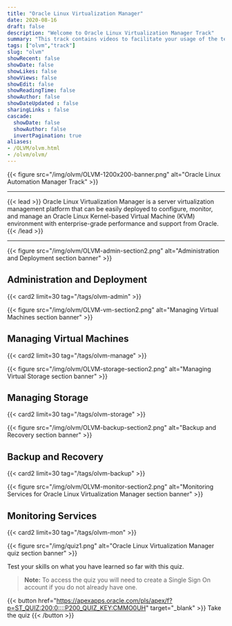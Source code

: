 ```yaml
---
title: "Oracle Linux Virtualization Manager"
date: 2020-08-16
draft: false
description: "Welcome to Oracle Linux Virtualization Manager Track"
summary: "This track contains videos to facilitate your usage of the technologies and tools used by Oracle Linux Virtualization Manager. Oracle Linux Virtualization Manager is an open-source distributed server virtualization solution, easily deployed to configure, monitor, and manage an Oracle Linux Kernel-based Virtual Machine (KVM) environment with enterprise-grade performance and support from Oracle."
tags: ["olvm","track"]
slug: "olvm"
showRecent: false
showDate: false
showLikes: false
showViews: false
showEdit: false
showReadingTime: false
showAuthor: false
showDateUpdated : false
sharingLinks : false
cascade:
  showDate: false
  showAuthor: false
  invertPagination: true
aliases:
- /OLVM/olvm.html
- /olvm/olvm/
---
```


{{< figure src="/img/olvm/OLVM-1200x200-banner.png" alt="Oracle Linux Automation Manager Track" >}}

---

{{< lead >}} Oracle Linux Virtualization Manager is a server virtualization management platform that can be easily deployed to configure, monitor, and manage an Oracle Linux Kernel-based Virtual Machine (KVM) environment with enterprise-grade performance and support from Oracle. {{< /lead >}}

---

{{< figure src="/img/olvm/OLVM-admin-section2.png" alt="Administration and Deployment section banner" >}}

## Administration and Deployment
{{< card2 limit=30 tag="/tags/olvm-admin" >}}

{{< figure src="/img/olvm/OLVM-vm-section2.png" alt="Managing Virtual Machines section banner" >}}

## Managing Virtual Machines
{{< card2 limit=30 tag="/tags/olvm-manage" >}}

{{< figure src="/img/olvm/OLVM-storage-section2.png" alt="Managing Virtual Storage section banner" >}}

## Managing Storage
{{< card2 limit=30 tag="/tags/olvm-storage" >}}

{{< figure src="/img/olvm/OLVM-backup-section2.png" alt="Backup and Recovery section banner" >}}

## Backup and Recovery
{{< card2 limit=30 tag="/tags/olvm-backup" >}}

{{< figure src="/img/olvm/OLVM-monitor-section2.png" alt="Monitoring Services for Oracle Linux Virtualization Manager section banner" >}}

## Monitoring Services
{{< card2 limit=30 tag="/tags/olvm-mon" >}}

{{< figure src="/img/quiz1.png" alt="Oracle Linux Virtualization Manager quiz section banner" >}}

Test your skills on what you have learned so far with this quiz.

> **Note:** To access the quiz you will need to create a Single Sign On account if you do not already have one.

{{< button href="https://apexapps.oracle.com/pls/apex/f?p=ST_QUIZ:200:0::::P200_QUIZ_KEY:CMMO0UH" target="_blank" >}}
Take the quiz
{{< /button >}}
